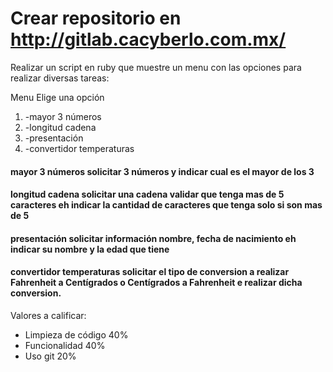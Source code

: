 # Crear repositorio en http://gitlab.cacyberlo.com.mx/

Realizar un script en ruby que muestre un menu con las opciones para realizar diversas tareas:

Menu
Elige una opción
1) -mayor 3 números
2) -longitud cadena
3) -presentación
4) -convertidor temperaturas

#### mayor 3 números solicitar 3 números y indicar cual es el mayor de los 3
#### longitud cadena solicitar una cadena validar que tenga mas de 5 caracteres eh indicar la cantidad de caracteres que tenga solo si son mas de 5
#### presentación solicitar información nombre, fecha de nacimiento eh indicar su nombre y la edad que tiene
#### convertidor temperaturas solicitar el tipo de conversion a realizar Fahrenheit a Centígrados o Centígrados a Fahrenheit e realizar dicha conversion.


Valores a calificar:

- Limpieza de código 40%
- Funcionalidad 40%
- Uso git 20%

